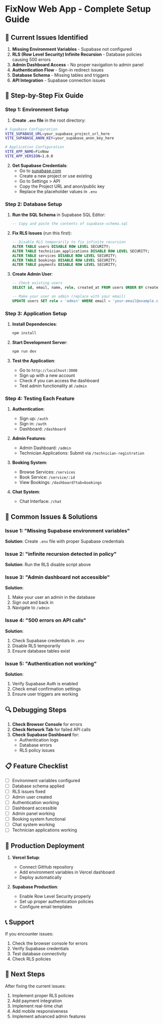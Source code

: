 # FixNow Web App - Complete Setup Guide

## 🚨 Current Issues Identified

1. **Missing Environment Variables** - Supabase not configured
2. **RLS (Row Level Security) Infinite Recursion** - Database policies causing 500 errors
3. **Admin Dashboard Access** - No proper navigation to admin panel
4. **Authentication Flow** - Sign-in redirect issues
5. **Database Schema** - Missing tables and triggers
6. **API Integration** - Supabase connection issues

## 🔧 Step-by-Step Fix Guide

### Step 1: Environment Setup

1. **Create `.env` file** in the root directory:
```bash
# Supabase Configuration
VITE_SUPABASE_URL=your_supabase_project_url_here
VITE_SUPABASE_ANON_KEY=your_supabase_anon_key_here

# Application Configuration
VITE_APP_NAME=FixNow
VITE_APP_VERSION=1.0.0
```

2. **Get Supabase Credentials**:
   - Go to [supabase.com](https://supabase.com)
   - Create a new project or use existing
   - Go to Settings > API
   - Copy the Project URL and anon/public key
   - Replace the placeholder values in `.env`

### Step 2: Database Setup

1. **Run the SQL Schema** in Supabase SQL Editor:
   ```sql
   -- Copy and paste the contents of supabase-schema.sql
   ```

2. **Fix RLS Issues** (run this first):
   ```sql
   -- Disable RLS temporarily to fix infinite recursion
   ALTER TABLE users DISABLE ROW LEVEL SECURITY;
   ALTER TABLE technician_applications DISABLE ROW LEVEL SECURITY;
   ALTER TABLE services DISABLE ROW LEVEL SECURITY;
   ALTER TABLE bookings DISABLE ROW LEVEL SECURITY;
   ALTER TABLE payments DISABLE ROW LEVEL SECURITY;
   ```

3. **Create Admin User**:
   ```sql
   -- Check existing users
   SELECT id, email, name, role, created_at FROM users ORDER BY created_at DESC;
   
   -- Make your user an admin (replace with your email)
   UPDATE users SET role = 'admin' WHERE email = 'your-email@example.com';
   ```

### Step 3: Application Setup

1. **Install Dependencies**:
   ```bash
   npm install
   ```

2. **Start Development Server**:
   ```bash
   npm run dev
   ```

3. **Test the Application**:
   - Go to `http://localhost:3000`
   - Sign up with a new account
   - Check if you can access the dashboard
   - Test admin functionality at `/admin`

### Step 4: Testing Each Feature

1. **Authentication**:
   - Sign up: `/auth`
   - Sign in: `/auth`
   - Dashboard: `/dashboard`

2. **Admin Features**:
   - Admin Dashboard: `/admin`
   - Technician Applications: Submit via `/technician-registration`

3. **Booking System**:
   - Browse Services: `/services`
   - Book Service: `/service/:id`
   - View Bookings: `/dashboard?tab=bookings`

4. **Chat System**:
   - Chat Interface: `/chat`

## 🐛 Common Issues & Solutions

### Issue 1: "Missing Supabase environment variables"
**Solution**: Create `.env` file with proper Supabase credentials

### Issue 2: "infinite recursion detected in policy"
**Solution**: Run the RLS disable script above

### Issue 3: "Admin dashboard not accessible"
**Solution**: 
1. Make your user an admin in the database
2. Sign out and back in
3. Navigate to `/admin`

### Issue 4: "500 errors on API calls"
**Solution**: 
1. Check Supabase credentials in `.env`
2. Disable RLS temporarily
3. Ensure database tables exist

### Issue 5: "Authentication not working"
**Solution**:
1. Verify Supabase Auth is enabled
2. Check email confirmation settings
3. Ensure user triggers are working

## 🔍 Debugging Steps

1. **Check Browser Console** for errors
2. **Check Network Tab** for failed API calls
3. **Check Supabase Dashboard** for:
   - Authentication logs
   - Database errors
   - RLS policy issues

## 📋 Feature Checklist

- [ ] Environment variables configured
- [ ] Database schema applied
- [ ] RLS issues fixed
- [ ] Admin user created
- [ ] Authentication working
- [ ] Dashboard accessible
- [ ] Admin panel working
- [ ] Booking system functional
- [ ] Chat system working
- [ ] Technician applications working

## 🚀 Production Deployment

1. **Vercel Setup**:
   - Connect GitHub repository
   - Add environment variables in Vercel dashboard
   - Deploy automatically

2. **Supabase Production**:
   - Enable Row Level Security properly
   - Set up proper authentication policies
   - Configure email templates

## 📞 Support

If you encounter issues:
1. Check the browser console for errors
2. Verify Supabase credentials
3. Test database connectivity
4. Check RLS policies

## 🎯 Next Steps

After fixing the current issues:
1. Implement proper RLS policies
2. Add payment integration
3. Implement real-time chat
4. Add mobile responsiveness
5. Implement advanced admin features

